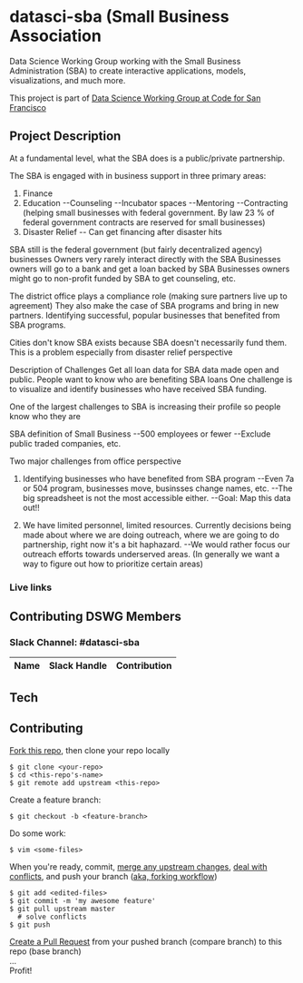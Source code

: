 # datasci-sba (Small Business Association
Data Science Working Group working with the Small Business Administration (SBA) to create interactive applications, models, visualizations, and much more.

This project is part of [Data Science Working Group at Code for San Francisco](https://github.com/sfbrigade/data-science-wg)

## Project Description
At a fundamental level, what the SBA does is a public/private partnership.

The SBA is engaged with in business support in three primary areas:
1. Finance
2. Education
--Counseling
--Incubator spaces
--Mentoring
--Contracting (helping small businesses with federal government. By law 23 % of federal government contracts are reserved for small businesses)
3. Disaster Relief
-- Can get financing after disaster hits

SBA still is the federal government (but fairly decentralized agency)
businesses Owners very rarely interact directly with the SBA
Businesses owners will go to a bank and get a loan backed by SBA
Businesses owners might go to non-profit funded by SBA to get counseling, etc.

The district office plays a compliance role (making sure partners live up to agreement)
They also make the case of SBA programs and bring in new partners.
Identifying successful, popular businesses that benefited from SBA programs.

Cities don't know SBA exists because SBA doesn't necessarily fund them. This is a problem especially from disaster relief perspective

Description of Challenges
Get all loan data for SBA data made open and public.
People want to know who are benefiting SBA loans
One challenge is to visualize and identify businesses who have received SBA funding.

One of the largest challenges to SBA is increasing their profile so people know who they are

SBA definition of Small Business
--500 employees or fewer
--Exclude public traded companies, etc. 

Two major challenges from office perspective
1. Identifying businesses who have benefited from SBA program
--Even 7a or 504 program, businesses move, businsses change names, etc.
--The big spreadsheet is not the most accessible either.
--Goal: Map this data out!!

2. We have limited personnel, limited resources. Currently decisions being made about where we are doing outreach, where we are going to do partnership, right now it's a bit haphazard.
--We would rather focus our outreach efforts towards underserved areas. (In generally we want a way to figure out how to prioritize certain areas)

### Live links

## Contributing DSWG Members
### Slack Channel: #datasci-sba
| Name | Slack Handle | Contribution |
| ---| --- | --- |

## Tech

## Contributing

[Fork this repo](https://help.github.com/articles/fork-a-repo/), then clone your repo locally
```
$ git clone <your-repo>
$ cd <this-repo's-name>
$ git remote add upstream <this-repo>
```
Create a feature branch:
```
$ git checkout -b <feature-branch>
```
Do some work:  
```
$ vim <some-files>
```
When you're ready, commit, [merge any upstream changes](https://help.github.com/articles/merging-an-upstream-repository-into-your-fork/), [deal with conflicts](https://help.github.com/articles/resolving-a-merge-conflict-from-the-command-line/), and push your branch ([aka, forking workflow](https://www.atlassian.com/git/tutorials/comparing-workflows/forking-workflow))   
```
$ git add <edited-files>
$ git commit -m 'my awesome feature'
$ git pull upstream master
  # solve conflicts
$ git push
```
[Create a Pull Request](https://help.github.com/articles/creating-a-pull-request/) from your pushed branch (compare branch) to this repo (base branch)   
...  
Profit!
